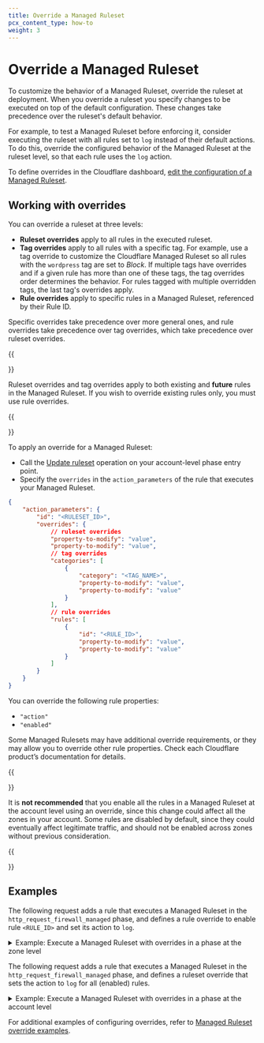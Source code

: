 ```yaml
---
title: Override a Managed Ruleset
pcx_content_type: how-to
weight: 3
---
```


# Override a Managed Ruleset

To customize the behavior of a Managed Ruleset, override the ruleset at deployment. When you override a ruleset you specify changes to be executed on top of the default configuration. These changes take precedence over the ruleset's default behavior.

For example, to test a Managed Ruleset before enforcing it, consider executing the ruleset with all rules set to `log` instead of their default actions. To do this, override the configured behavior of the Managed Ruleset at the ruleset level, so that each rule uses the `log` action.

To define overrides in the Cloudflare dashboard, [edit the configuration of a Managed Ruleset](/waf/managed-rulesets/deploy-zone-dashboard/#configure-a-managed-ruleset).

## Working with overrides

You can override a ruleset at three levels:

- **Ruleset overrides** apply to all rules in the executed ruleset.
- **Tag overrides** apply to all rules with a specific tag. For example, use a tag override to customize the Cloudflare Managed Ruleset so all rules with the `wordpress` tag are set to _Block_. If multiple tags have overrides and if a given rule has more than one of these tags, the tag overrides order determines the behavior. For rules tagged with multiple overridden tags, the last tag's overrides apply.
- **Rule overrides** apply to specific rules in a Managed Ruleset, referenced by their Rule ID.

Specific overrides take precedence over more general ones, and rule overrides take precedence over tag overrides, which take precedence over ruleset overrides.

{{<Aside type="warning" header="Important">}}

Ruleset overrides and tag overrides apply to both existing and **future** rules in the Managed Ruleset. If you wish to override existing rules only, you must use rule overrides.

{{</Aside>}}

To apply an override for a Managed Ruleset:

- Call the [Update ruleset](/ruleset-engine/rulesets-api/update/) operation on your account-level phase entry point.
- Specify the `overrides` in the `action_parameters` of the rule that executes your Managed Ruleset.

```json
{
	"action_parameters": {
		"id": "<RULESET_ID>",
		"overrides": {
			// ruleset overrides
			"property-to-modify": "value",
			"property-to-modify": "value",
			// tag overrides
			"categories": [
				{
					"category": "<TAG_NAME>",
					"property-to-modify": "value",
					"property-to-modify": "value"
				}
			],
			// rule overrides
			"rules": [
				{
					"id": "<RULE_ID>",
					"property-to-modify": "value",
					"property-to-modify": "value"
				}
			]
		}
	}
}
```

You can override the following rule properties:

- `"action"`
- `"enabled"`

Some Managed Rulesets may have additional override requirements, or they may allow you to override other rule properties. Check each Cloudflare product’s documentation for details.

{{<Aside type="warning" header="Important">}}

It is **not recommended** that you enable all the rules in a Managed Ruleset at the account level using an override, since this change could affect all the zones in your account. Some rules are disabled by default, since they could eventually affect legitimate traffic, and should not be enabled across zones without previous consideration.

{{</Aside>}}

## Examples

The following request adds a rule that executes a Managed Ruleset in the `http_request_firewall_managed` phase, and defines a rule override to enable rule `<RULE_ID>` and set its action to `log`.

<details>
<summary>Example: Execute a Managed Ruleset with overrides in a phase at the zone level</summary>
<div>

```bash
curl -X PUT \
"https://api.cloudflare.com/client/v4/zones/<ZONE_ID>/rulesets/phases/http_request_firewall_managed/entrypoint" \
-H "Authorization: Bearer <API_TOKEN>" \
-d '{
  "description": "Deploy Managed Ruleset, enabling a specific rule with log action",
  "rules": [
    {
      "action": "execute",
      "expression": "true",
      "action_parameters": {
        "id": "<MANAGED_RULESET_ID>",
        "overrides": {
          "rules": [
            {
              "id": "<RULE_ID>",
              "enabled": true,
              "action": "log"
            }
          ]
        }
      }
    }
  ]
}'
```

</div>
</details>

The following request adds a rule that executes a Managed Ruleset in the `http_request_firewall_managed` phase, and defines a ruleset override that sets the action to `log` for all (enabled) rules.

<details>
<summary>Example: Execute a Managed Ruleset with overrides in a phase at the account level</summary>
<div>

```bash
curl -X PUT \
"https://api.cloudflare.com/client/v4/accounts/<ACCOUNT_ID>/rulesets/phases/http_request_firewall_managed/entrypoint" \
-H "Authorization: Bearer <API_TOKEN>" \
-d '{
  "description": "Deploy Managed Ruleset for example.com, overriding the rules action to log",
  "rules": [
    {
      "action": "execute",
      "expression": "cf.zone.name eq \"example.com\"",
      "action_parameters": {
        "id": "<MANAGED_RULESET_ID>",
        "overrides": {
          "action": "log"
        }
      }
    }
  ]
}'
```

</div>
</details>

For additional examples of configuring overrides, refer to [Managed Ruleset override examples](/ruleset-engine/managed-rulesets/override-examples/).
